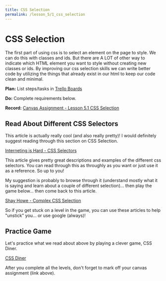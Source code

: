 ```yaml
---
title: CSS Selection
permalink: /lesson_5/1_css_selection
---
```


# CSS Selection

The first part of using css is to select an element on the page to style. We can do this with classes and ids. But there are A LOT of other way to indicate which HTML element you want to style without creating new classes or ids. By improving our css selection skills we can write better code by utilizing the things that already exist in our html to keep our code clean and minimal.


**Plan:** List steps/tasks in [Trello Boards](https://trello.com/cg_webdev_ss_2018)

**Do:** Complete requirements below.

**Record:** [Canvas Assignment - Lesson 5.1 CSS Selection](https://learn.launchcode.org/courses/131/assignments/7008)


## Read About Different CSS Selectors

This article is actually really cool (and also really pretty)! I would definitely suggest reading through this section on CSS Selection.

[Interneting is Hard - CSS Selectors](https://internetingishard.com/html-and-css/css-selectors)


This article gives pretty great descriptions and examples of the different css selectors. You can read through this as throughly as you want or just use it as a reference. So up to you!

My suggestion is probably to browse through it (understand mostly what it is saying and learn about a couple of different selection)... then play the game below... then come back to this article.


[Shay Howe - Complex CSS Selection](https://learn.shayhowe.com/advanced-html-css/complex-selectors/)

So if you get stuck on a level in the game, you can use these articles to help "unstick" you... or use google (always)!


## Practice Game

Let's practice what we read about above by playing a clever game, CSS Diner.


[CSS Diner](https://flukeout.github.io/)


After you complete all the levels, don't forget to mark off your canvas assignment (link above).
